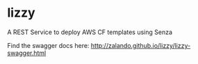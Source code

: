 # lizzy
A REST Service to deploy AWS CF templates using Senza

Find the swagger docs here: http://zalando.github.io/lizzy/lizzy-swagger.html
